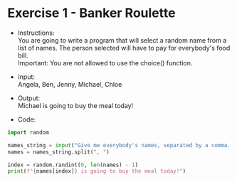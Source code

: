 # Exercise 1 - Banker Roulette
- Instructions:<br>
You are going to write a program that will select a random name from a list of names. The person selected will have to pay for everybody's food bill.<br>
Important: You are not allowed to use the choice() function.

- Input:<br>
Angela, Ben, Jenny, Michael, Chloe

- Output:<br>
Michael is going to buy the meal today!

- Code:
```py
import random

names_string = input("Give me everybody's names, separated by a comma. ")
names = names_string.split(", ")

index = random.randint(0, len(names) - 1)
print(f"{names[index]} is going to buy the meal today!")
```
